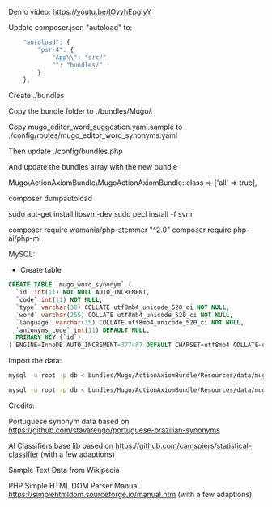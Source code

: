 Demo video: https://youtu.be/IOyyhEpgIyY

Update composer.json "autoload" to:
```javascript
    "autoload": {
        "psr-4": {
            "App\\": "src/",
            "": "bundles/"
        }
    },
```

Create ./bundles

Copy the bundle folder to ./bundles/Mugo/.

Copy mugo_editor_word_suggestion.yaml.sample to ./config/routes/mugo_editor_word_synonyms.yaml

Then update ./config/bundles.php

And update the bundles array with the new bundle

Mugo\ActionAxiomBundle\MugoActionAxiomBundle::class => ['all' => true],

composer dumpautoload

sudo apt-get install libsvm-dev
sudo pecl install -f svm

composer require wamania/php-stemmer "^2.0"
composer require php-ai/php-ml


MySQL:

- Create table

```sql
CREATE TABLE `mugo_word_synonym` (
  `id` int(11) NOT NULL AUTO_INCREMENT,
  `code` int(11) NOT NULL,
  `type` varchar(30) COLLATE utf8mb4_unicode_520_ci NOT NULL,
  `word` varchar(255) COLLATE utf8mb4_unicode_520_ci NOT NULL,
  `language` varchar(15) COLLATE utf8mb4_unicode_520_ci NOT NULL,
  `antonyms_code` int(11) DEFAULT NULL,
  PRIMARY KEY (`id`)
) ENGINE=InnoDB AUTO_INCREMENT=377487 DEFAULT CHARSET=utf8mb4 COLLATE=utf8mb4_unicode_520_ci;
```

Import the data:

```bash
mysql -u root -p db < bundles/Mugo/ActionAxiomBundle/Resources/data/mugo_word_synonym/por.sql

mysql -u root -p db < bundles/Mugo/ActionAxiomBundle/Resources/data/mugo_word_synonym/eng.sql
```

Credits:

Portuguese synonym data based on https://github.com/stavarengo/portuguese-brazilian-synonyms

AI Classifiers base lib based on https://github.com/camspiers/statistical-classifier (with a few adaptions)

Sample Text Data from Wikipedia

PHP Simple HTML DOM Parser Manual https://simplehtmldom.sourceforge.io/manual.htm (with a few adaptions)
